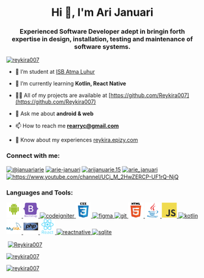 <h1 align="center">Hi 👋, I'm Ari Januari</h1>
<h3 align="center">Experienced Software Developer adept in bringin forth expertise in design, installation, testing and maintenance of software systems.</h3>

<p align="left"> <a href="https://github.com/Reykira007" target="blank"><img src="https://komarev.com/ghpvc/?username=reykira007&label=Profile%20views&color=0e75b6&style=flat" alt="reykira007" /></a></p>

- 🔭 I’m student at [ISB Atma Luhur](https://www.atmaluhur.ac.id/)

- 🌱 I’m currently learning **Kotlin, React Native**

- 👨‍💻 All of my projects are available at [https://github.com/Reykira007](https://github.com/Reykira007)

- 💬 Ask me about **android & web**

- 📫 How to reach me **rearryc@gmail.com**

- 📄 Know about my experiences [reykira.epizy.com](reykira.epizy.com)

<h3 align="left">Connect with me:</h3>
<p align="left">
<a href="https://twitter.com/@januariarie" target="blank"><img align="center" src="https://raw.githubusercontent.com/rahuldkjain/github-profile-readme-generator/master/src/images/icons/Social/twitter.svg" alt="@januariarie" height="30" width="40" /></a>
<a href="https://linkedin.com/in/arie-januari" target="blank"><img align="center" src="https://raw.githubusercontent.com/rahuldkjain/github-profile-readme-generator/master/src/images/icons/Social/linked-in-alt.svg" alt="arie-januari" height="30" width="40" /></a>
<a href="https://fb.com/arijanuarie.15" target="blank"><img align="center" src="https://raw.githubusercontent.com/rahuldkjain/github-profile-readme-generator/master/src/images/icons/Social/facebook.svg" alt="arijanuarie.15" height="30" width="40" /></a>
<a href="https://instagram.com/arie_januari" target="blank"><img align="center" src="https://raw.githubusercontent.com/rahuldkjain/github-profile-readme-generator/master/src/images/icons/Social/instagram.svg" alt="arie_januari" height="30" width="40" /></a>
<a href="https://www.youtube.com/channel/UCj_M_2HwZERCP-UF1rQ-NjQ" target="blank"><img align="center" src="https://raw.githubusercontent.com/rahuldkjain/github-profile-readme-generator/master/src/images/icons/Social/youtube.svg" alt="https://www.youtube.com/channel/UCj_M_2HwZERCP-UF1rQ-NjQ" height="30" width="40" /></a>
</p>

<h3 align="left">Languages and Tools:</h3>
<p align="left"> <a href="https://developer.android.com" target="_blank" rel="noreferrer"> <img src="https://raw.githubusercontent.com/devicons/devicon/master/icons/android/android-original-wordmark.svg" alt="android" width="40" height="40"/> </a> <a href="https://getbootstrap.com" target="_blank" rel="noreferrer"> <img src="https://raw.githubusercontent.com/devicons/devicon/master/icons/bootstrap/bootstrap-plain-wordmark.svg" alt="bootstrap" width="40" height="40"/> </a> <a href="https://codeigniter.com" target="_blank" rel="noreferrer"> <img src="https://cdn.worldvectorlogo.com/logos/codeigniter.svg" alt="codeigniter" width="40" height="40"/> </a> <a href="https://www.w3schools.com/css/" target="_blank" rel="noreferrer"> <img src="https://raw.githubusercontent.com/devicons/devicon/master/icons/css3/css3-original-wordmark.svg" alt="css3" width="40" height="40"/> </a> <a href="https://www.figma.com/" target="_blank" rel="noreferrer"> <img src="https://www.vectorlogo.zone/logos/figma/figma-icon.svg" alt="figma" width="40" height="40"/> </a> <a href="https://git-scm.com/" target="_blank" rel="noreferrer"> <img src="https://www.vectorlogo.zone/logos/git-scm/git-scm-icon.svg" alt="git" width="40" height="40"/> </a> <a href="https://www.w3.org/html/" target="_blank" rel="noreferrer"> <img src="https://raw.githubusercontent.com/devicons/devicon/master/icons/html5/html5-original-wordmark.svg" alt="html5" width="40" height="40"/> </a> <a href="https://www.java.com" target="_blank" rel="noreferrer"> <img src="https://raw.githubusercontent.com/devicons/devicon/master/icons/java/java-original.svg" alt="java" width="40" height="40"/> </a> <a href="https://developer.mozilla.org/en-US/docs/Web/JavaScript" target="_blank" rel="noreferrer"> <img src="https://raw.githubusercontent.com/devicons/devicon/master/icons/javascript/javascript-original.svg" alt="javascript" width="40" height="40"/> </a> <a href="https://kotlinlang.org" target="_blank" rel="noreferrer"> <img src="https://www.vectorlogo.zone/logos/kotlinlang/kotlinlang-icon.svg" alt="kotlin" width="40" height="40"/> </a> <a href="https://www.mysql.com/" target="_blank" rel="noreferrer"> <img src="https://raw.githubusercontent.com/devicons/devicon/master/icons/mysql/mysql-original-wordmark.svg" alt="mysql" width="40" height="40"/> </a> <a href="https://www.php.net" target="_blank" rel="noreferrer"> <img src="https://raw.githubusercontent.com/devicons/devicon/master/icons/php/php-original.svg" alt="php" width="40" height="40"/> </a> <a href="https://reactjs.org/" target="_blank" rel="noreferrer"> <img src="https://raw.githubusercontent.com/devicons/devicon/master/icons/react/react-original-wordmark.svg" alt="react" width="40" height="40"/> </a> <a href="https://reactnative.dev/" target="_blank" rel="noreferrer"> <img src="https://reactnative.dev/img/header_logo.svg" alt="reactnative" width="40" height="40"/> </a> <a href="https://www.sqlite.org/" target="_blank" rel="noreferrer"> <img src="https://www.vectorlogo.zone/logos/sqlite/sqlite-icon.svg" alt="sqlite" width="40" height="40"/> </a> </p>

<p align="justify">&nbsp;<a href="https://github.com/Reykira007" target="blank"><img align="center" src="https://github-readme-stats.vercel.app/api?username=reykira007&show_icons=true&locale=en" alt="Reykira007" /></p>
  
<p><a href="https://github.com/Reykira007" target="blank"><img align="justify" src="https://github-readme-streak-stats.herokuapp.com/?user=reykira007&" alt="reykira007" /></p>

<p><a href="https://github.com/Reykira007" target="blank"><img align="justify" src="" alt="reykira007" />
</p>


